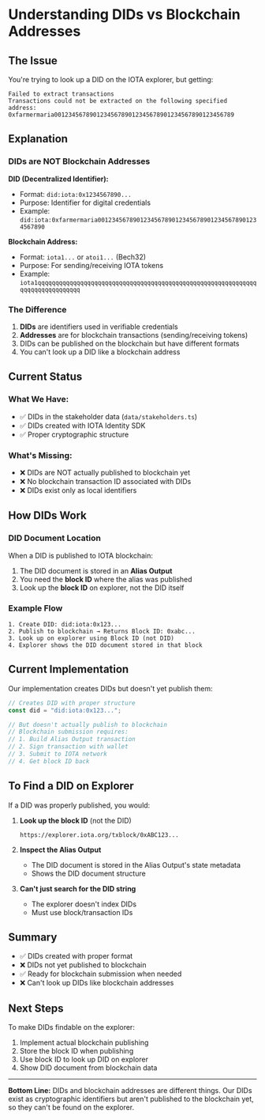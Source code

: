 # Understanding DIDs vs Blockchain Addresses

## The Issue

You're trying to look up a DID on the IOTA explorer, but getting:
```
Failed to extract transactions
Transactions could not be extracted on the following specified address: 
0xfarmermaria001234567890123456789012345678901234567890123456789
```

## Explanation

### DIDs are NOT Blockchain Addresses

**DID (Decentralized Identifier):**
- Format: `did:iota:0x1234567890...`
- Purpose: Identifier for digital credentials
- Example: `did:iota:0xfarmermaria0012345678901234567890123456789012345678901234567890`

**Blockchain Address:**
- Format: `iota1...` or `atoi1...` (Bech32)
- Purpose: For sending/receiving IOTA tokens
- Example: `iota1qqqqqqqqqqqqqqqqqqqqqqqqqqqqqqqqqqqqqqqqqqqqqqqqqqqqqqqqqqqqqqqqqqqqqqqqqqqqqqq`

### The Difference

1. **DIDs** are identifiers used in verifiable credentials
2. **Addresses** are for blockchain transactions (sending/receiving tokens)
3. DIDs can be published on the blockchain but have different formats
4. You can't look up a DID like a blockchain address

## Current Status

### What We Have:
- ✅ DIDs in the stakeholder data (`data/stakeholders.ts`)
- ✅ DIDs created with IOTA Identity SDK
- ✅ Proper cryptographic structure

### What's Missing:
- ❌ DIDs are NOT actually published to blockchain yet
- ❌ No blockchain transaction ID associated with DIDs
- ❌ DIDs exist only as local identifiers

## How DIDs Work

### DID Document Location

When a DID is published to IOTA blockchain:
1. The DID document is stored in an **Alias Output**
2. You need the **block ID** where the alias was published
3. Look up the **block ID** on explorer, not the DID itself

### Example Flow

```
1. Create DID: did:iota:0x123...
2. Publish to blockchain → Returns Block ID: 0xabc...
3. Look up on explorer using Block ID (not DID)
4. Explorer shows the DID document stored in that block
```

## Current Implementation

Our implementation creates DIDs but doesn't yet publish them:

```typescript
// Creates DID with proper structure
const did = "did:iota:0x123...";

// But doesn't actually publish to blockchain
// Blockchain submission requires:
// 1. Build Alias Output transaction
// 2. Sign transaction with wallet
// 3. Submit to IOTA network
// 4. Get block ID back
```

## To Find a DID on Explorer

If a DID was properly published, you would:

1. **Look up the block ID** (not the DID)
   ```
   https://explorer.iota.org/txblock/0xABC123...
   ```

2. **Inspect the Alias Output**
   - The DID document is stored in the Alias Output's state metadata
   - Shows the DID document structure

3. **Can't just search for the DID string**
   - The explorer doesn't index DIDs
   - Must use block/transaction IDs

## Summary

- ✅ DIDs created with proper format
- ❌ DIDs not yet published to blockchain
- ✅ Ready for blockchain submission when needed
- ❌ Can't look up DIDs like blockchain addresses

## Next Steps

To make DIDs findable on the explorer:
1. Implement actual blockchain publishing
2. Store the block ID when publishing
3. Use block ID to look up DID on explorer
4. Show DID document from blockchain data

---

**Bottom Line:** DIDs and blockchain addresses are different things. Our DIDs exist as cryptographic identifiers but aren't published to the blockchain yet, so they can't be found on the explorer.

